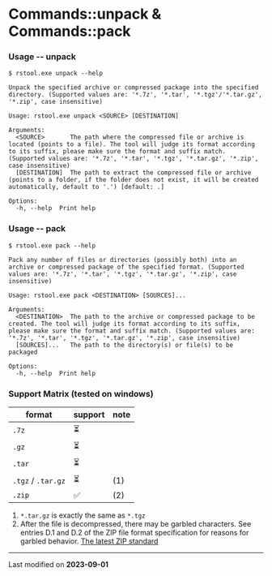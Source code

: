# Commands::unpack & Commands::pack

### Usage -- unpack

```
$ rstool.exe unpack --help      
      
Unpack the specified archive or compressed package into the specified directory. (Supported values are: '*.7z', '*.tar', '*.tgz'/'*.tar.gz', '*.zip', case insensitive)

Usage: rstool.exe unpack <SOURCE> [DESTINATION]

Arguments:
  <SOURCE>       The path where the compressed file or archive is located (points to a file). The tool will judge its format according to its suffix, please make sure the format and suffix match. (Supported values are: '*.7z', '*.tar', '*.tgz', '*.tar.gz', '*.zip', case insensitive)
  [DESTINATION]  The path to extract the compressed file or archive (points to a folder, if the folder does not exist, it will be created automatically, default to '.') [default: .]

Options:
  -h, --help  Print help
```

### Usage -- pack

```
$ rstool.exe pack --help

Pack any number of files or directories (possibly both) into an archive or compressed package of the specified format. (Supported values are: '*.7z', '*.tar', '*.tgz', '*.tar.gz', '*.zip', case insensitive)

Usage: rstool.exe pack <DESTINATION> [SOURCES]...

Arguments:
  <DESTINATION>  The path to the archive or compressed package to be created. The tool will judge its format according to its suffix, please make sure the format and suffix match. (Supported values are: '*.7z', '*.tar', '*.tgz', '*.tar.gz', '*.zip', case insensitive)
  [SOURCES]...   The path to the directory(s) or file(s) to be packaged

Options:
  -h, --help  Print help
```

### Support Matrix (tested on windows)

| format             | support | note |
|--------------------|---------|------|
| `.7z`              | ⏳       |      |
| `.gz`              | ⏳       |      |
| `.tar`             | ⏳       |      |
| `.tgz` / `.tar.gz` | ⏳       | (1)  |
| `.zip`             | ✅       | (2)  |

1. `*.tar.gz` is exactly the same as `*.tgz`
2. After the file is decompressed, there may be garbled characters. See entries D.1 and D.2 of the ZIP file format
   specification for reasons for garbled
   behavior. [The latest ZIP standard](https://pkware.cachefly.net/webdocs/casestudies/APPNOTE.TXT)

---

Last modified on **2023-09-01**